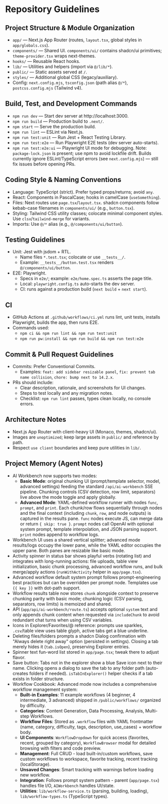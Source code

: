 # Repository Guidelines

## Project Structure & Module Organization
- `app/` — Next.js App Router (routes, `layout.tsx`, global styles in `app/globals.css`).
- `components/` — Shared UI. `components/ui/` contains shadcn/ui primitives; `theme-provider.tsx` wraps next-themes.
- `hooks/` — Reusable React hooks.
- `lib/` — Utilities and helpers (import via `@/lib/*`).
- `public/` — Static assets served at `/`.
- `styles/` — Additional global CSS (legacy/auxiliary).
- Config: `next.config.mjs`, `tsconfig.json` (path alias `@/*`), `postcss.config.mjs` (Tailwind v4).

## Build, Test, and Development Commands
- `npm run dev` — Start dev server at http://localhost:3000.
- `npm run build` — Production build to `.next/`.
- `npm start` — Serve the production build.
- `npm run lint` — ESLint via Next.js.
- `npm run test:unit` — Run Jest + React Testing Library.
- `npm run test:e2e` — Run Playwright E2E tests (dev server auto-starts).
- `npm run test:e2e:ui` — Playwright UI mode for debugging.
Note: `package-lock.json` is present; use npm to avoid lockfile drift. Builds currently ignore ESLint/TypeScript errors (see `next.config.mjs`) — still fix issues before opening PRs.

## Coding Style & Naming Conventions
- Language: TypeScript (strict). Prefer typed props/returns; avoid `any`.
- React: Components in PascalCase; hooks in camelCase (`useSomething`).
- Files: Next routes use `page.tsx`/`layout.tsx`. shadcn components follow kebab-case filenames in `components/ui/` (e.g., `button.tsx`).
- Styling: Tailwind CSS utility classes; colocate minimal component styles. Use `clsx`/`tailwind-merge` for variants.
- Imports: Use `@/*` alias (e.g., `@/components/ui/button`).

## Testing Guidelines
- Unit: Jest with jsdom + RTL.
  - Name files `*.test.tsx`; colocate or use `__tests__/`.
  - Example: `__tests__/button.test.tsx` renders `@/components/ui/button`.
- E2E: Playwright.
  - Specs in `e2e/`; example: `e2e/home.spec.ts` asserts the page title.
  - Local: `playwright.config.ts` auto-starts the dev server.
  - CI: runs against a production build (`next build` + `next start`).

## CI
- GitHub Actions at `.github/workflows/ci.yml` runs lint, unit tests, installs Playwright, builds the app, then runs E2E.
- Commands used:
  - `npm ci && npm run lint && npm run test:unit`
  - `npm run pw:install && npm run build && npm run test:e2e`

## Commit & Pull Request Guidelines
- Commits: Prefer Conventional Commits.
  - Examples: `feat: add sidebar resizable panel`, `fix: prevent tab name collision`, `chore: bump next to 14.2.x`.
- PRs should include:
  - Clear description, rationale, and screenshots for UI changes.
  - Steps to test locally and any migration notes.
  - Checklist: `npm run lint` passes, types clean locally, no console errors.

## Architecture Notes
- Next.js App Router with client-heavy UI (Monaco, themes, shadcn/ui).
- Images are `unoptimized`; keep large assets in `public/` and reference by path.
- Respect `use client` boundaries and keep pure utilities in `lib/`.

## Project Memory (Agent Notes)
- AI Workbench now supports two modes:
  - **Basic Mode**: original chunking UI (prompt/template selector, model, advanced settings) feeding the standard `/api/ai-workbench` SSE pipeline. Chunking controls (CSV detection, row limit, separators) live above the mode toggle and apply globally.
  - **Advanced Mode**: YAML-defined workflow runner with nodes `func`, `prompt`, and `print`. Each chunk/row flows sequentially through nodes and the final context (including `chunk`, `row`, and node outputs) is captured in the results pane. `func` nodes execute JS, can merge data or return `{ skip: true }`. `prompt` nodes call OpenAI with optional system prompt, template interpolation, and JSON parsing support. `print` nodes append to workflow logs.
- Workbench UI uses a shared vertical splitter; advanced mode results/logs occupy the lower pane, while the YAML editor occupies the upper pane. Both panes are resizable like basic mode.
- Activity spinner in status bar shows playful verbs (rotating list) and integrates with long-running actions: file uploads, table view initialization, basic chunk processing, advanced workflow runs, and bulk merge/apply actions (`runWithActivity` helper in `app/page.tsx`).
- Advanced workflow default system prompt follows prompt-engineering best practices but can be overridden per prompt node. Templates use `{{ key }}` with dot-path support.
- Workflow results table now stores `chunk` alongside context to preserve chunking parity with basic mode; chunking logic (CSV parsing, separators, row limits) is memoized and shared.
- API (`app/api/ai-workbench/route.ts`) accepts optional `system` text and only appends chunk content when requested via `includeChunk` to avoid redundant chat turns when using CSV variables.
- Icons in Explorer/Favorites/@ reference: prompts use sparkles, `.csv`/table view uses table glyph, active tabs get a blue underline.
- Deleting files/folders prompts a shadcn Dialog confirmation with "Always delete right away" option (persisted in settings). Closing a tab merely hides it (`tab.isOpen`), preserving Explorer entries.
- Spinner text fun-word list stored in `app/page.tsx`; tweak there to adjust flavor.
- Save button: Tabs not in the explorer show a blue Save icon next to their name. Clicking opens a dialog to save the tab to any folder path (auto-creates folders if needed). `isTabInExplorer()` helper checks if a tab exists in folder structure.
- Workflow Cookbook: Advanced mode now includes a comprehensive workflow management system:
  - **Built-in Examples**: 11 example workflows (4 beginner, 4 intermediate, 3 advanced) shipped in `/public/workflows/` organized by difficulty.
  - **Categories**: Content Generation, Data Processing, Analysis, Multi-step Workflows.
  - **Workflow Files**: Stored as `.workflow` files with YAML frontmatter (name, category, difficulty, tags, description, use_cases) + workflow body.
  - **UI Components**: `WorkflowDropdown` for quick access (favorites, recent, grouped by category), `WorkflowBrowser` modal for detailed browsing with filters and code preview.
  - **Management**: Full CRUD - load built-in/custom workflows, save custom workflows to workspace, favorite tracking, recent tracking (localStorage).
  - **Unsaved Changes**: Smart tracking with warnings before loading new workflow.
  - **Integration**: Follows prompt system pattern - parent (`app/page.tsx`) handles file I/O, `AIWorkbench` handles UI/state.
  - **Utilities**: `lib/workflow-service.ts` (parsing, building, loading), `lib/workflow-types.ts` (TypeScript types).
